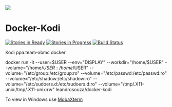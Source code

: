 ![](http://kodi.tv/wp-content/themes/paradise/Paradise/images/logo.png) 

Docker-Kodi 
=====================

[![Stories in Ready](https://badge.waffle.io/leandrocostasouza/docker-kodi.png?label=ready&title=Ready)](https://waffle.io/leandrocostasouza/docker-kodi) [![Stories in Progress](https://badge.waffle.io/leandrocostasouza/docker-kodi.png?label=In%20Progress&title=In%20Progress)](https://waffle.io/leandrocostasouza/docker-kodi) [![Build Status](https://travis-ci.org/leandrocostasouza/docker-kodi.svg?branch=master)](https://travis-ci.org/leandrocostasouza/docker-kodi) 

Kodi ppa:team-xbmc docker

docker run -it --user=$USER --env="DISPLAY" --workdir="/home/$USER" --volume="/home/$USER:/home/$USER" --volume="/etc/group:/etc/group:ro" --volume="/etc/passwd:/etc/passwd:ro" --volume="/etc/shadow:/etc/shadow:ro" --volume="/etc/sudoers.d:/etc/sudoers.d:ro" --volume="/tmp/.X11-unix:/tmp/.X11-unix:rw" leandrosouza/docker-kodi


To view in Windows use [MobaXterm](http://mobaxterm.mobatek.net/)
